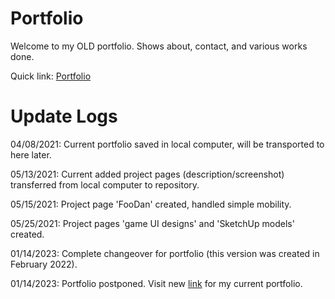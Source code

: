 # Portfolio
Welcome to my OLD portfolio. Shows about, contact, and various works done.

Quick link: <a target="blank" href="https://yijio.github.io/portfolio-old/">Portfolio</a>

# Update Logs
04/08/2021: Current portfolio saved in local computer, will be transported to here later.

05/13/2021: Current added project pages (description/screenshot) transferred from local computer to repository.

05/15/2021: Project page 'FooDan' created, handled simple mobility.

05/25/2021: Project pages 'game UI designs' and 'SketchUp models' created.

01/14/2023: Complete changeover for portfolio (this version was created in February 2022).

01/14/2023: Portfolio postponed. Visit new <a target="blank" href="https://yijio.github.io/portfolio/">link</a> for my current portfolio.
